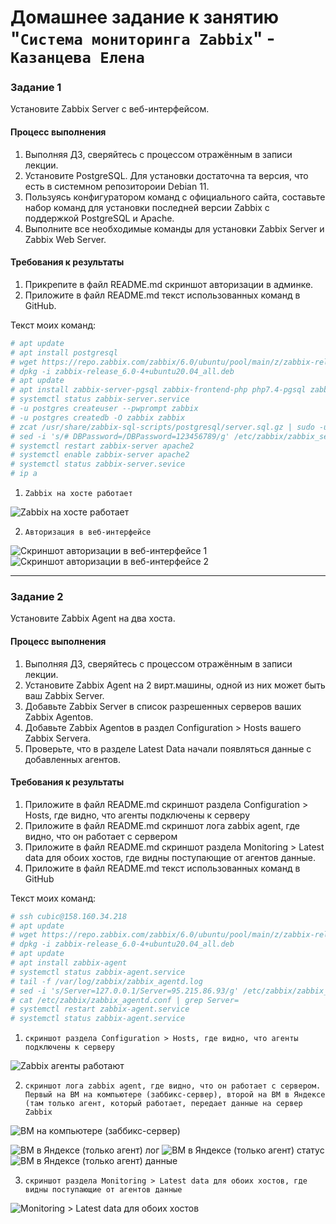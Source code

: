 # Домашнее задание к занятию "`Система мониторинга Zabbix`" - `Казанцева Елена`

### Задание 1

Установите Zabbix Server с веб-интерфейсом.

#### Процесс выполнения
1. Выполняя ДЗ, сверяйтесь с процессом отражённым в записи лекции.
2. Установите PostgreSQL. Для установки достаточна та версия, что есть в системном репозитороии Debian 11.
3. Пользуясь конфигуратором команд с официального сайта, составьте набор команд для установки последней версии Zabbix с поддержкой PostgreSQL и Apache.
4. Выполните все необходимые команды для установки Zabbix Server и Zabbix Web Server.

#### Требования к результаты 
1. Прикрепите в файл README.md скриншот авторизации в админке.
2. Приложите в файл README.md текст использованных команд в GitHub.

Текст моих команд:

```bash
# apt update
# apt install postgresql
# wget https://repo.zabbix.com/zabbix/6.0/ubuntu/pool/main/z/zabbix-release/zabbix-release_6.0-4+ubuntu20.04_all.deb
# dpkg -i zabbix-release_6.0-4+ubuntu20.04_all.deb
# apt update
# apt install zabbix-server-pgsql zabbix-frontend-php php7.4-pgsql zabbix-apache-conf zabbix-sql-scripts
# systemctl status zabbix-server.service
# -u postgres createuser --pwprompt zabbix
# -u postgres createdb -O zabbix zabbix
# zcat /usr/share/zabbix-sql-scripts/postgresql/server.sql.gz | sudo -u zabbix psql zabbix
# sed -i 's/# DBPassword=/DBPassword=123456789/g' /etc/zabbix/zabbix_server.conf
# systemctl restart zabbix-server apache2
# systemctl enable zabbix-server apache2
# systemctl status zabbix-server.sevice
# ip a
```

1. `Zabbix на хосте работает`

![Zabbix на хосте работает](https://github.com/ElenaKazantseva/homeworks/blob/hw-zabbix-1/img/Screenshot_12.jpg)
   
2. `Авторизация в веб-интерфейсе`
   
![Скриншот авторизации в веб-интерфейсе 1](https://github.com/ElenaKazantseva/homeworks/blob/hw-zabbix-1/img/Screenshot_14.jpg)
![Скриншот авторизации в веб-интерфейсе 2](https://github.com/ElenaKazantseva/homeworks/blob/hw-zabbix-1/img/Screenshot_16.jpg)

---

### Задание 2 

Установите Zabbix Agent на два хоста.

#### Процесс выполнения
1. Выполняя ДЗ, сверяйтесь с процессом отражённым в записи лекции.
2. Установите Zabbix Agent на 2 вирт.машины, одной из них может быть ваш Zabbix Server.
3. Добавьте Zabbix Server в список разрешенных серверов ваших Zabbix Agentов.
4. Добавьте Zabbix Agentов в раздел Configuration > Hosts вашего Zabbix Servera.
5. Проверьте, что в разделе Latest Data начали появляться данные с добавленных агентов.

#### Требования к результаты 
1. Приложите в файл README.md скриншот раздела Configuration > Hosts, где видно, что агенты подключены к серверу
2. Приложите в файл README.md скриншот лога zabbix agent, где видно, что он работает с сервером
3. Приложите в файл README.md скриншот раздела Monitoring > Latest data для обоих хостов, где видны поступающие от агентов данные.
4. Приложите в файл README.md текст использованных команд в GitHub

Текст моих команд:

```bash
# ssh cubic@158.160.34.218
# apt update
# wget https://repo.zabbix.com/zabbix/6.0/ubuntu/pool/main/z/zabbix-release/zabbix-release_6.0-4+ubuntu20.04_all.deb
# dpkg -i zabbix-release_6.0-4+ubuntu20.04_all.deb
# apt update
# apt install zabbix-agent
# systemctl status zabbix-agent.service
# tail -f /var/log/zabbix/zabbix_agentd.log
# sed -i 's/Server=127.0.0.1/Server=95.215.86.93/g' /etc/zabbix/zabbix_agentd.conf
# cat /etc/zabbix/zabbix_agentd.conf | grep Server=
# systemctl restart zabbix-agent.service
# systemctl status zabbix-agent.service
```


1. `скриншот раздела Configuration > Hosts, где видно, что агенты подключены к серверу`

![Zabbix агенты работают](https://github.com/ElenaKazantseva/homeworks/blob/hw-zabbix-1/img/Screenshot_14.jpg)

   
2. `скриншот лога zabbix agent, где видно, что он работает с сервером. Первый на ВМ на компьютере (заббикс-сервер), второй на ВМ в Яндексе (там только агент, который работает, передает данные на сервер Zabbix`

![ВМ на компьютере (заббикс-сервер)](https://github.com/ElenaKazantseva/homeworks/blob/hw-zabbix-1/img/Screenshot_10.jpg)
   
![ВМ в Яндексе (только агент) лог](https://github.com/ElenaKazantseva/homeworks/blob/hw-zabbix-1/img/Screenshot_11.jpg)
![ВМ в Яндексе (только агент) статус](https://github.com/ElenaKazantseva/homeworks/blob/hw-zabbix-1/img/Screenshot_17.jpg)
![ВМ в Яндексе (только агент) данные](https://github.com/ElenaKazantseva/homeworks/blob/hw-zabbix-1/img/Screenshot_13.jpg)


3. `скриншот раздела Monitoring > Latest data для обоих хостов, где видны поступающие от агентов данные`

![Monitoring > Latest data для обоих хостов](https://github.com/ElenaKazantseva/homeworks/blob/hw-zabbix-1/img/Screenshot_9.jpg)

